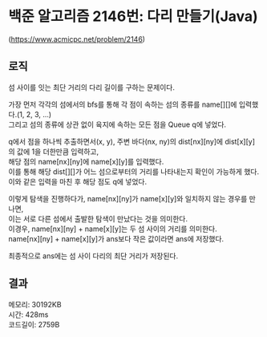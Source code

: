 # 백준 알고리즘 2146번: 다리 만들기(Java)

<a>(https://www.acmicpc.net/problem/2146) </a>

## 로직

섬 사이를 잇는 최단 거리의 다리 길이를 구하는 문제이다.

가장 먼저 각각의 섬에서의 bfs를 통해 각 점이 속하는 섬의 종류를 name[][]에 입력했다.(1, 2, 3, ...)  
그리고 섬의 종류에 상관 없이 육지에 속하는 모든 점을 Queue<Integer> q에 넣었다.

q에서 점을 하나씩 추출하면서(x, y), 주변 바다(nx, ny)의 dist[nx][ny]에 dist[x][y]의 값에 1을 더한만큼 입력하고,  
해당 점의 name[nx][ny]에 name[x][y]를 입력했다.  
이를 통해 해당 dist[][]가 어느 섬으로부터의 거리를 나타내는지 확인이 가능하게 했다.  
이와 같은 입력을 마친 후 해당 점도 q에 넣었다.

이렇게 탐색을 진행하다가, name[nx][ny]가 name[x][y]와 일치하지 않는 경우를 만나면,  
이는 서로 다른 섬에서 출발한 탐색이 만났다는 것을 의미한다.  
이경우, name[nx][ny] + name[x][y]는 두 섬 사이의 거리를 의미한다.  
name[nx][ny] + name[x][y]가 ans보다 작은 값이라면 ans에 저장했다.

최종적으로 ans에는 섬 사이 다리의 최단 거리가 저장된다.

## 결과

메모리: 30192KB  
시간: 428ms  
코드길이: 2759B
